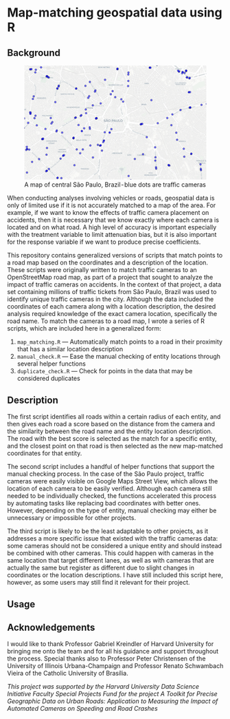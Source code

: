 # Map-matching geospatial data using R

## Background

<figure>
  <img src="https://github.com/bchaps1999/map-matching/blob/master/images/Sao_Paulo.png">
  <figcaption>A map of central São Paulo, Brazil - blue dots are traffic cameras</figcaption>
</figure>

When conducting analyses involving vehicles or roads, geospatial data is only of limited use if it is not accurately matched to a map of the area. For example, if we want to know the effects of traffic camera placement on accidents, then it is necessary that we know exactly where each camera is located and on what road. A high level of accuracy is important especially with the treatment variable to limit attenuation bias, but it is also important for the response variable if we want to produce precise coefficients.

This repository contains generalized versions of scripts that match points to a road map based on the coordinates and a description of the location. These scripts were originally written to match traffic cameras to an OpenStreetMap road map, as part of a project that sought to analyze the impact of traffic cameras on accidents. In the context of that project, a data set containing millions of traffic tickets from São Paulo, Brazil was used to identify unique traffic cameras in the city. Although the data included the coordinates of each camera along with a location description, the desired analysis required knowledge of the exact camera location, specifically the road name. To match the cameras to a road map, I wrote a series of R scripts, which are included here in a generalized form:

1. `map_matching.R` — Automatically match points to a road in their proximity that has a similar location description
2. `manual_check.R` — Ease the manual checking of entity locations through several helper functions
3. `duplicate_check.R` — Check for points in the data that may be considered duplicates

## Description

The first script identifies all roads within a certain radius of each entity, and then gives each road a score based on the distance from the camera and the similarity between the road name and the entity location description. The road with the best score is selected as the match for a specific entity, and the closest point on that road is then selected as the new map-matched coordinates for that entity. 

The second script includes a handful of helper functions that support the manual checking process. In the case of the São Paulo project, traffic cameras were easily visible on Google Maps Street View, which allows the location of each camera to be easily verified. Although each camera still needed to be individually checked, the functions accelerated this process by automating tasks like replacing bad coordinates with better ones. However, depending on the type of entity, manual checking may either be unnecessary or impossible for other projects. 

The third script is likely to be the least adaptable to other projects, as it addresses a more specific issue that existed with the traffic cameras data: some cameras should not be considered a unique entity and should instead be combined with other cameras. This could happen with cameras in the same location that target different lanes, as well as with cameras that are actually the same but register as different due to slight changes in coordinates or the location descriptions. I have still included this script here, however, as some users may still find it relevant for their project.

## Usage

## Acknowledgements

I would like to thank Professor Gabriel Kreindler of Harvard University for bringing me onto the team and for all his guidance and support throughout the process. Special thanks also to Professor Peter Christensen of the University of Illinois Urbana-Champaign and Professor Renato Schwambach Vieira of the Catholic University of Brasília.

*This project was supported by the Harvard University Data Science Initiative Faculty Special Projects Fund for the project A Toolkit for Precise Geographic Data on Urban Roads: Application to Measuring the Impact of Automated Cameras on Speeding and Road Crashes*
